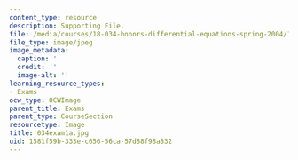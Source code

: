 ```yaml
---
content_type: resource
description: Supporting File.
file: /media/courses/18-034-honors-differential-equations-spring-2004/1581f59b333ec65656ca57d88f98a832_034exam1a.jpg
file_type: image/jpeg
image_metadata:
  caption: ''
  credit: ''
  image-alt: ''
learning_resource_types:
- Exams
ocw_type: OCWImage
parent_title: Exams
parent_type: CourseSection
resourcetype: Image
title: 034exam1a.jpg
uid: 1581f59b-333e-c656-56ca-57d88f98a832
---
```

